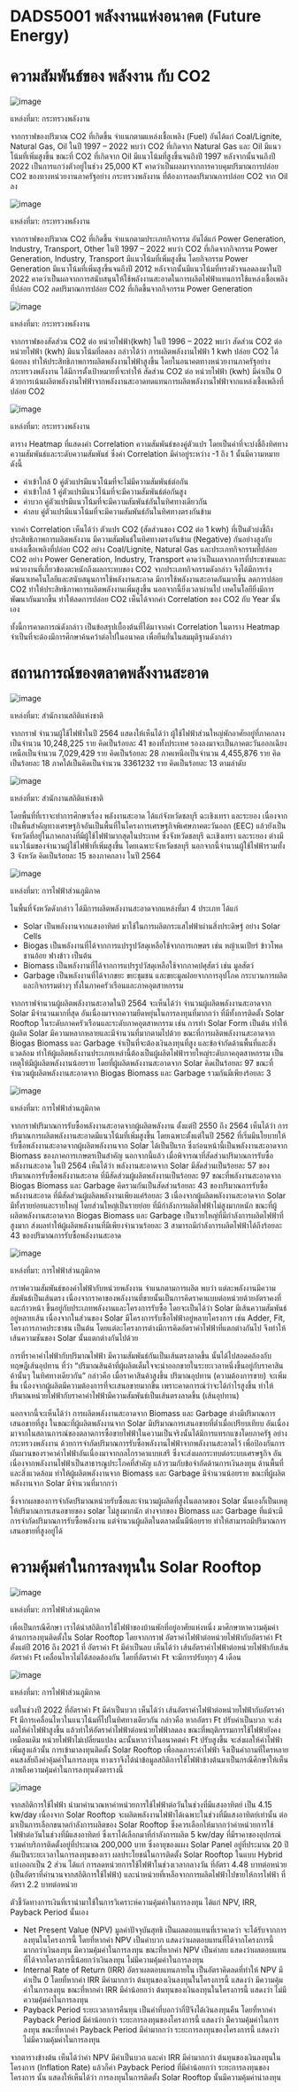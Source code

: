 # DADS5001 พลังงานแห่งอนาคต (Future Energy)

# ความสัมพันธ์ของ พลังงาน กับ CO2 

![image](https://user-images.githubusercontent.com/119307197/226206181-6304743f-6ce2-4e21-854c-c7c627cab9c6.png)

แหล่งที่มา: กระทรวงพลังงาน
	
จากกราฟของปริมาณ CO2 ที่เกิดขึ้น จำแนกตามแหล่งเชื้อเพลิง (Fuel) อันได้แก่ Coal/Lignite, Natural Gas, Oil ในปี 1997 – 2022 พบว่า CO2 ที่เกิดจาก Natural Gas และ Oil มีแนวโน้มที่เพิ่มสูงขึ้น ขณะที่ CO2 ที่เกิดจาก Oil มีแนวโน้มที่สูงขึ้นจนถึงปี 1997 หลังจากนั้นจนถึงปี 2022 เป็นการแกว่งตัวอยู่ในช่วง 25,000 KT คาดว่าเป็นผลมาจากการควบคุมปริมาณการปล่อย CO2 ของทางหน่วยงานภาครัฐอย่าง กระทรวงพลังงาน ที่ต้องการลดปริมาณการปล่อย CO2 จาก Oil ลง 

![image](https://user-images.githubusercontent.com/119307197/226206263-fc2f990c-5558-4f95-a6e3-18c16e8d3150.png)

แหล่งที่มา: กระทรวงพลังงาน

จากกราฟของปริมาณ CO2 ที่เกิดขึ้น จำแนกตามประเภทกิจกรรม อันได้แก่ Power Generation, Industry, Transport, Other ในปี 1997 – 2022 พบว่า CO2 ที่เกิดจากกิจกรรม Power Generation, Industry, Transport มีแนวโน้มที่เพิ่มสูงขึ้น โดยกิจกรรม Power Generation มีแนวโน้มที่เพิ่มสูงขึ้นจนถึงปี 2012 หลังจากนั้นมีแนวโน้มที่ทรงตัวจนลดลงมาในปี 2022 คาดว่าเป็นผลจากการสนับสนุนให้ใช้พลังงานสะอาดในการผลิตไฟฟ้าแทนการใช้แหล่งเชื้อเพลิงที่ปล่อย CO2 ลดปริมาณการปล่อย CO2 ที่เกิดขึ้นจากกิจกรรม Power Generation

![image](https://user-images.githubusercontent.com/119307197/226206310-4903bedf-0230-4a7a-9eaa-a54655703ac3.png)

แหล่งที่มา: กระทรวงพลังงาน

จากกราฟของสัดส่วน CO2 ต่อ หน่วยไฟฟ้า(kwh) ในปี 1996 – 2022 พบว่า สัดส่วน CO2 ต่อ หน่วยไฟฟ้า (kwh) มีแนวโน้มที่ลดลง กล่าวได้ว่า การผลิตพลังงานไฟฟ้า 1 kwh ปล่อย CO2 ได้น้อยลง ทำให้ประสิทธิภาพการผลิตพลังงานไฟฟ้าสูงขึ้น โดยในอนาคตทางหน่วยงานภาครัฐอย่าง กระทรวงพลังงาน ได้มีการตั้งเป้าหมายที่จะทำให้ สัดส่วน CO2 ต่อ หน่วยไฟฟ้า (kwh) มีค่าเป็น 0 ด้วยการเน้นผลิตพลังงานไฟฟ้าจากพลังงานสะอาดทดแทนการผลิตพลังงานไฟฟ้าจากแหล่งเชื้อเพลิงที่ปล่อย CO2  

![image](https://user-images.githubusercontent.com/119307197/226206342-f38274d3-df19-4611-8137-2a448edecb7d.png)

แหล่งที่มา: กระทรวงพลังงาน

ตาราง Heatmap ที่แสดงค่า Correlation ความสัมพันธ์ของคู่ตัวแปร โดยเป็นค่าที่จะบ่งชี้ถึงทิศทางความสัมพันธ์และระดับความสัมพันธ์ ซึ่งค่า Correlation มีค่าอยู่ระหว่าง -1 ถึง 1 นั้นมีความหมายดังนี้
-	ค่าเข้าใกล้ 0 คู่ตัวแปรมีแนวโน้มที่จะไม่มีความสัมพันธ์ต่อกัน
-	ค่าเข้าใกล้ 1 คู่ตัวแปรมีแนวโน้มที่จะมีความสัมพันธ์ต่อกันสูง
-	ค่าบวก คู่ตัวแปรมีแนวโน้มที่จะมีความสัมพันธ์กันในทิศทางเดียวกัน
-	ค่าลบ คู่ตัวแปรมีแนวโน้มที่จะมีความสัมพันธ์กันในทิศทางตรงกันข้าม

จากค่า Correlation เห็นได้ว่า ตัวแปร CO2 (สัดส่วนของ CO2 ต่อ 1 kwh) ที่เป็นตัวบ่งชี้ถึงประสิทธิภาพการผลิตพลังงาน มีความสัมพันธ์ในทิศทางตรงกันข้าม (Negative) กันอย่างสูงกับ แหล่งเชื้อเพลิงที่ปล่อย CO2 อย่าง  Coal/Lignite, Natural Gas และประเภทกิจกรรมที่ปล่อย CO2 อย่าง Power Generation, Industry, Transport คาดว่าเป็นผลจากการที่ประชาชนและหน่วยงานที่เกี่ยวข้องตะหนักถึงผลกระทบของ CO2 จากประเภทกิจกรรมดังกล่าว จึงได้มีการเร่งพัฒนาเทคโนโลยีและสนับสนุนการใช้พลังงานสะอาด มีการใช้พลังงานสะอาดกันมากขึ้น ลดการปล่อย CO2 ทำให้ประสิทธิภาพการผลิตพลังงานเพิ่มสูงขึ้น นอกจากนี้ยิ่งเวลาผ่านไป เทคโนโลยียิ่งมีการพัฒนากันมากขึ้น ทำให้ลดการปล่อย CO2 เห็นได้จากค่า Correlation ของ CO2 กับ Year นั้นเอง

ทั้งนี้การคาดการณ์ดังกล่าว เป็นข้อสรุปเบื้องต้นที่ได้มาจากค่า Correlation ในตาราง Heatmap จำเป็นที่จะด้องมีการศึกษาค้นคว้าต่อไปในอนาคต เพื่อยืนยั่นในสมมุติฐานดังกล่าว


# สถานการณ์ของตลาดพลังงานสะอาด 

![image](https://user-images.githubusercontent.com/119307197/226206439-f8c74eca-7ca8-4575-9cd5-ac22622045ac.png)

แหล่งที่มา: สำนักงานสถิติแห่งชาติ

จากกราฟ จำนวนผู้ใช้ไฟฟ้าในปี 2564 แสดงให้เห็นได้ว่า ผู้ใช้ไฟฟ้าส่วนใหญ่พักอาศัยอยู่ที่ภาคกลาง เป็นจำนวน 10,248,225 ราย คิดเป็นร้อยละ 41 ของทั้งประเทศ รองลงมาจะเป็นภาคตะวันออกเฉียงเหนือเป็นจำนวน 7,029,429 ราย คิดเป็นร้อยละ 28 ภาคเหนือเป็นจำนวน 4,455,876 ราย คิดเป็นร้อยละ 18 ภาคใต้เป็นคิดเป็นจำนวน 3361232 ราย คิดเป็นร้อยละ 13 ตามลำดับ

![image](https://user-images.githubusercontent.com/119307197/226206459-bc96139d-8196-4909-a4af-0eb272790b07.png)

แหล่งที่มา: สำนักงานสถิติแห่งชาติ

โดยพื้นที่ที่เราจะทำการศึกษาเรื่อง พลังงานสะอาด ได้แก่จังหวัดชลบุรี ฉะเชิงเทรา และระยอง เนื่องจากเป็นพื้นสำคัญทางเศรษฐกิจอันเป็นพื้นที่ในโครงการเศรษฐกิจพิเศษภาคตะวันออก (EEC) แล้วยังเป็นจังหวัดที่อยู่ในภาคกลางที่มีผู้ใช้ไฟฟ้ามากสุดในประเทศ ซึ่งจังหวัดชลบุรี ฉะเชิงเทรา และระยอง ต่างมีแนวโน้มของจำนวนผู้ใช้ไฟฟ้าที่เพิ่มสูงขึ้น โดยเฉพาะจังหวัดชลบุรี นอกจากนี้จำนวนผู้ใช้ไฟฟ้ารวมทั้ง 3 จังหวัด คิดเป็นร้อยละ 15 ของภาคกลาง ในปี 2564

![image](https://user-images.githubusercontent.com/119307197/226206520-d322bc95-9586-4c2b-a7f2-3a04e78a705d.png)

แหล่งที่มา: การไฟฟ้าส่วนภูมิภาค 

ในพื้นที่จังหวัดดังกล่าว ได้มีการผลิตพลังงานสะอาดจากแหล่งที่มา 4 ประเภท ได้แก่ 
-	Solar เป็นพลังงานจากแสงอาทิตย์ มาใช้ในการผลิตกระแสไฟฟ้าผ่านสิ่งประดิษฐ์ อย่าง Solar Cells
-	Biogas เป็นพลังงานที่ได้จากการแปรรูปวัสดุเหลือใช้จากการเกษตร เช่น หญ้าเนเปียร์ ข้าวโพด ชานอ้อย ฟางข้าว เป็นต้น
-	Biomass เป็นพลังงานที่ได้จากการแปรรูปวัสดุเหลือใช้จากภาคปศุสัตว์ เช่น มูลสัตว์ 
-	Garbage เป็นพลังงานที่ได้จากขยะ ขยะชุมชน และขยะมูลฝอยจากการอุปโภค กระบวนการผลิต และกิจกรรมต่างๆ ทั้งในภาคครัวเรือนและภาคอุตสาหกรรม

จากกราฟจำนวนผู้ผลิตพลังงานสะอาดในปี 2564 จะเห็นได้ว่า จำนวนผู้ผลิตพลังงานสะอาดจาก Solar มีจำนวนมากที่สุด อันเนื่องมาจากความยืดหยุ่นในการลงทุนที่มากกว่า ที่มีทั้งการติดตั้ง Solar Rooftop ในระดับภาคครัวเรือนและระดับภาคอุตสาหกรรม เช่น การทำ Solar Form เป็นต้น ทำให้ผู้ผลิต Solar มีความหลากหลายและมีจำนวนที่มากตามไปด้วย ขณะที่การผลิตพลังงานสะอาดจาก Biogas Biomass และ Garbage จำเป็นที่จะต้องเงินลงทุนที่สูง และข้อจำกัดด้านพื้นที่และสิ่งแวดล้อม ทำให้ผู้ผลิตพลังงานประเภทเหล่านี้ต้องเป็นผู้ผลิตไฟฟ้ารายใหญ่ระดับภาคอุตสาหกรรม เป็นเหตุให้มีผู้ผลิตพลังงานน้อยราย โดยที่ผู้ผลิตพลังงานสะอาดจาก Solar คิดเป็นร้อยละ 97 ขณะที่จำนวนผู้ผลิตพลังงานสะอาดจาก Biogas Biomass และ Garbage รวมกันมีเพียงร้อยละ 3

![image](https://user-images.githubusercontent.com/119307197/226206530-d8bd545d-3c82-4735-8084-59b39eb6efe5.png)

แหล่งที่มา: การไฟฟ้าส่วนภูมิภาค 

จากกราฟปริมาณการรับซื้อพลังงานสะอาดจากผู้ผลิตพลังงาน ตั้งแต่ปี 2550 ถึง 2564 เห็นได้ว่า การปริมาณการผลิตพลังงานสะอาดมีแนวโน้มที่เพิ่มสูงขึ้น โดยเฉพาะตั้งแต่ในปี 2562 ที่เริ่มมีนโยบายให้รับซื้อพลังงานสะอาดจากผู้ผลิตพลังงานจาก Solar ได้เป็นปีแรก ซึ่งก่อนหน้านี้เป็นพลังงานสะอาดจาก Biomass ของภาคการเกษตรเป็นสำคัญ 
นอกจากนี้แล้ว เมื่อพิจารณาที่สัดส่วนปริมาณการรับซื้อพลังงานสะอาด ในปี 2564 เห็นได้ว่า พลังงานสะอาดจาก Solar มีสัดส่วนเป็นร้อยละ 57 ของปริมาณการรับซื้อพลังงานสะอาด ที่มีสัดส่วนผู้ผลิตพลังงานเป็นร้อยละ 97 ขณะที่พลังงานสะอาดจาก Biogas Biomass และ Garbage คิดรวมกันเป็นสัดส่วนร้อยละ 43 ของปริมาณการรับซื้อพลังงานสะอาด ที่มีสัดส่วนผู้ผลิตพลังงานเพียงแค่ร้อยละ 3 เนื่องจากผู้ผลิตพลังงานสะอาดจาก Solar มีทั้งรายย่อยและรายใหญ่ โดยส่วนใหญ่เป็นรายย่อย ที่มีกำลังการผลิตไฟฟ้าไม่สูงมากหนัก ขณะที่ผู้ผลิตพลังงานสะอาดจาก Biogas Biomass และ Garbage เป็นรายใหญ่ที่มีกำลังการผลิตไฟฟ้าที่สูงมาก ส่งผลทำให้ผู้ผลิตพลังงานที่มีเพียงจำนวนร้อยละ 3 สามารถมีกำลังการผลิตไฟฟ้าได้ถึงร้อยละ 43 ของปริมาณการรับซื้อพลังงานสะอาด

![image](https://user-images.githubusercontent.com/119307197/226206545-9368a682-e398-4806-a54e-a9148ab59943.png)
 
แหล่งที่มา: การไฟฟ้าส่วนภูมิภาค 

กราฟความสัมพันธ์ของค่าไฟฟ้ากับหน่วยพลังงาน จำแนกตามการผลิต พบว่า แต่ละพลังงานมีความสัมพันธ์เป็นเส้นตรง เนื่องจากราคาของพลังงานที่ขายนั้นเป็นการคิดราคาแบบต่อหน่วยด้วยอัตราคงที่และก้าวหน้า ขึ้นอยู่กับประเภทพลังงานและโครงการรับซื้อ โดยจะเป็นได้ว่า Solar มีเส้นความสัมพันธ์อยู่หลายเส้น เนื่องจากในส่วนของ Solar มีโครงการรับซื้อไฟฟ้าอยู่หลายโครงการ เช่น Adder, Fit, โครงการภาคประชาชน เป็นต้น โดยแต่ละโครงการต่างมีการคิดอัตราค่าไฟฟ้าที่แตกต่างกันไป จึงทำให้เส้นความชันของ Solar นั้นแตกต่างกันไปด้วย

การที่ราคาค่าไฟฟ้ากับปริมาณไฟฟ้า มีความสัมพันธ์กันเป็นเส้นตรงลาดขึ้น นั้นได้ไปสอดคล้องกับทฤษฎีเส้นอุปทาน ที่ว่า “ปริมาณสินค้าที่ผู้ผลิตเต็มใจจะนำออกขายในระยะเวลาหนึ่งขึ้นอยู่กับราคาสินค้านั้นๆ ในทิศทางเดียวกัน” กล่าวคือ เมื่อราคาสินค้าสูงขึ้น ปริมาณอุปทาน (ความต้องการขาย) จะเพิ่มขึ้น เนื่องจากผู้ผลิตมีความต้องการที่จะเสนอขายมากขึ้น เพราะคาดการณ์ว่าจะได้กำไรสูงขึ้น ทำให้ปริมาณหน่วยไฟฟ้ากับราคาค่าไฟฟ้ามีความสัมพันธ์เป็นเส้นตรงลาดขึ้น (เส้นอุปทาน)

นอกจากนี้จะเห็นได้ว่า การผลิตพลังงานสะอาดจาก Biomass และ Garbage ต่างมีปริมาณการเสนอขายที่สูง ในขณะที่ผู้ผลิตพลังงานจาก Solar มีปริมาณการเสนอขายที่ต่ำเมื่อเปรียบเทียบ อันเนื่องมาจากในสถานการณ์ของตลาดการซื้อขายไฟฟ้าในความเป็นจริงนั้นได้มีการแทรกแซงโดยภาครัฐ อย่างกระทรวงพลังงาน ด้วยการจำกัดปริมาณการรับซื้อพลังงานไฟฟ้าจากพลังงานสะอาดไว้ เพื่อป้องกันการผันผวนของราคาค่าไฟฟ้าอันเนื่องมาจากกลไกราคาแบบเสรี ซึ่งจะส่งผลกระทบต่อระบบเศรษฐกิจ อันเนื่องจากพลังงานไฟฟ้าเป็นสาธารณูประโภคที่สำคัญ แล้วรวมกับข้อจำกัดด้านการเงินลงทุน ด้านพื้นที่ และสิ่งแวดล้อม ทำให้ผู้ผลิตพลังงานจาก Biomass และ Garbage มีจำนวนน้อยราย ขณะที่ผู้ผลิตพลังงานจาก Solar มีจำนวนที่มากกว่า 

ซึ่งจากผลของการจำกัดปริมาณหน่วยรับซื้อและจำนวนผู้ผลิตที่สูงในตลาดของ Solar นั้นเองก็เป็นเหตุให้ปริมาณการเสนอขายของ solar ไม่สูงมากนัก ต่างจากของ Biomass และ Garbage ที่แม้จะมีการจำกัดปริมาณการรับซื้อพลังงาน แต่จำนวนผู้ผลิตในตลาดนั้นมีน้อยราย ทำให้สามารถมีปริมาณการเสนอขายที่สูงอยู่ได้


# ความคุ้มค่าในการลงทุนใน Solar Rooftop

![image](https://user-images.githubusercontent.com/119307197/226206646-5027daa5-bb68-4814-a167-ad2ff23143a5.png)

แหล่งที่มา: การไฟฟ้าส่วนภูมิภาค 

เพื่อเป็นกรณีศึกษา เราได้นำสถิติการใช้ไฟฟ้าของบ้านพักที่อยู่อาศัยแห่งหนึ่ง มาศึกษาหาความคุ้มค่าด้านการลงทุนติดตั้งใน Solar Rooftop โดยจากกราฟ อัตราค่าไฟฟ้าต่อหน่วยไฟฟ้ากับอัตราค่า Ft ตั้งแต่ปี 2016 ถึง 2021 ที่ อัตราค่า Ft มีค่าเป็นลบ เห็นได้ว่า เส้นอัตราค่าไฟฟ้าต่อหน่วยไฟฟ้ากับเส้นอัตราค่า Ft เคลื่อนไหวไม่ได้สอดล้องกัน โดยที่อัตราค่า Ft จะมีการปรับทุกๆ 4 เดือน

![image](https://user-images.githubusercontent.com/119307197/226206835-0193e5fb-f292-4b4f-9627-1b56fb7004f4.png)

แหล่งที่มา: การไฟฟ้าส่วนภูมิภาค

แต่ในช่วงปี 2022 ที่อัตราค่า Ft มีค่าเป็นบวก เห็นได้ว่า เส้นอัตราค่าไฟฟ้าต่อหน่วยไฟฟ้ากับอัตราค่า Ft มีการเคลื่อนไหวในแนวโน้มที่ไปในทิศทางเดียวกัน กล่าวคือ หากอัตรา Ft ปรับค่าเป็นบวก จะส่งผลให้ค่าไฟฟ้าสูงขึ้น แล้วทำให้อัตราค่าไฟฟ้าต่อหน่วยไฟฟ้าลดลง ขณะที่พฤติกรรมการใช้ไฟฟ้ายังคงเหมือนเดิม หน่วยไฟฟ้าไม่เปลี่ยนแปลง ฉะนั้นหากว่าในอนาคตค่า Ft ปรับสูงขึ้น จะส่งผลให้ค่าไฟฟ้าเพิ่มสูงแล้วนั้น การเข้ามาลงทุนติดตั้ง Solar Rooftop เพื่อลดภาระค่าไฟฟ้า จึงเป็นคำถามที่ใครหลายคนสงสัยถึงค่าคุ้มค่าในการลงทุน ทางเราจึงได้นำข้อมูลสถิติการใช้ไฟฟ้าข้างต้นมาเป็นกรณีศึกษาให้เห็นภาพถึงความคุ้มค่าในการลงทุนดังตารางนี้
	
![image](https://user-images.githubusercontent.com/119307197/226206759-6413c68d-ef1b-4fd7-90d9-87f1d7927501.png)

จากสถิติการใช้ไฟฟ้า นำมาคำนวณหาค่าหน่วยการใช้ไฟฟ้าต่อวันในช่วงที่มีแสงอาทิตย์ เป็น 4.15 kw/day เนื่องจาก Solar Rooftop จะผลิตพลังงานไฟฟ้าได้เฉพาะในช่วงที่มีแสงอาทิตย์เท่านั้น ต่อมาเป็นการเลือกขนาดกำลังการผลิตของ Solar Rooftop ซึ่งควรเลือกให้มากกว่าค่าหน่วยการใช้ไฟฟ้าต่อวันในช่วงที่มีแสงอาทิตย์ ซึ่งเราได้เลือกมาที่กำลังการผลิต 5 kw/day ที่มีราคาของอุปกรณ์รวมค่าบริการติดตั้งอยู่ที่ประมาณ 200,000 บาท ซึ่งอายุของแผง Solar Panel อยู่ที่ประมาณ 20 ปี อันเป็นระยะเวลาในการลงทุนของเรา
ผลประโยชน์ในการติดตั้ง Solar Rooftop ในแบบ Hybrid แบ่งออกเป็น 2 ส่วน ได้แก่ การลดหน่วยการใช้ไฟฟ้าในช่วงเวลากลางวัน ที่อัตรา 4.48 บาทต่อหน่วย (เป็นอัตราที่คำนวนจากสถิติการใช้ไฟฟ้า) และนำหน่วยที่เหลือจากการผลิตไฟฟ้าไปขายให้การไฟฟ้า ที่อัตรา 2.2 บาทต่อหน่วย

ตัวชี้วัดทางการเงินที่เรานำมาใช้ในการวิเคราะห์ความคุ้มค่าในการลงทุน ได้แก่ NPV, IRR, Payback Period นั้นเอง
-	Net Present Value (NPV) มูลค่าปัจจุบันสุทธิ เป็นผลตอบแทนที่เราคาดว่า จะได้รับจากการลงทุนในโครงการนี้ โดยที่หากค่า NPV เป็นค่าบวก แสดงว่าผลตอบแทนที่ได้จากโครงการนี้มากกว่าเงินลงทุน มีความคุ้มค่าในการลงทุน ขณะที่หากค่า NPV เป็นค่าลบ แสดงว่าผลตอบแทนที่ได้จากโครงการนี้น้อยกว่าเงินลงทุน ไม่มีความคุ้มค่าในการลงทุน
-	Internal Rate of Return (IRR) อัตราผลตอบแทนภายใน เป็นอัตราคิดลดที่ทำให้ NPV มีค่าเป็น 0 โดยที่หากค่า IRR มีค่ามากกว่า ต้นทุนของเงินลงทุนในโครงการนี้ แสดงว่า มีความคุ้มค่าในการลงทุน ขณะที่หากค่า IRR มีค่าน้อยกว่า ต้นทุนของเงินลงทุนในโครงการนี้ แสดงว่า ไม่มีความคุ้มค่าในการลงทุน
-	Payback Period ระยะเวลาการคืนทุน เป็นค่าที่บอกว่ากี่ปีจึงได้เงินลงทุนคืน โดยที่หากค่า Payback Period มีค่าน้อยกว่า ระยะการลงทุนของโครงการนี้ แสดงว่า มีความคุ้มค่าในการลงทุน ขณะที่หากค่า Payback Period มีค่ามากกว่า ระยะการลงทุนของโครงการนี้ แสดงว่า ไม่มีความคุ้มค่าในการลงทุน

จากตารางข้างต้น เห็นได้ว่าค่า NPV มีค่าเป็นบวก และค่า IRR มีค่ามากกว่า ต้นทุนของเงินลงทุนในโครงการ (Inflation Rate) แล้วก็ค่า Payback Period ที่มีค่าน้อยกว่า ระยะการลงทุนของโครงการ นั้น แสดงให้เห็นได้ว่า การลงทุนในการติดตั้ง Solar Rooftop นั้นมีความคุ้มค่าน่าลงทุน

